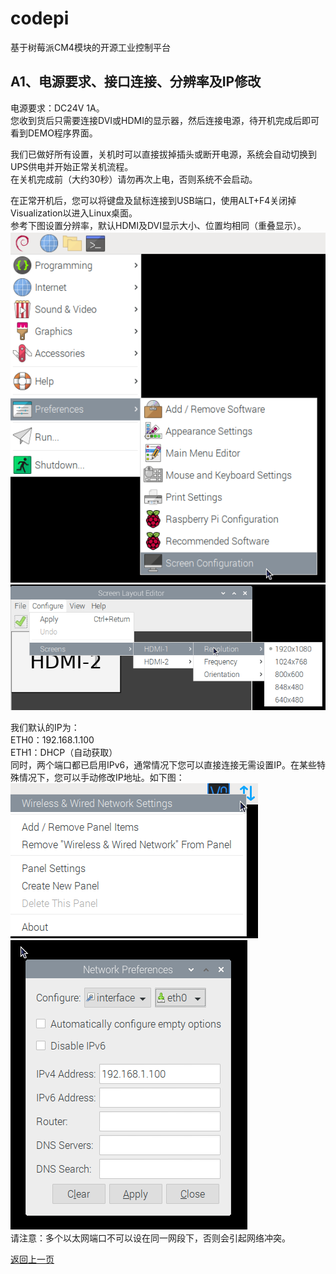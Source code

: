 # codepi  

基于树莓派CM4模块的开源工业控制平台 

## A1、电源要求、接口连接、分辨率及IP修改

电源要求：DC24V 1A。  
您收到货后只需要连接DVI或HDMI的显示器，然后连接电源，待开机完成后即可看到DEMO程序界面。  

我们已做好所有设置，关机时可以直接拔掉插头或断开电源，系统会自动切换到UPS供电并开始正常关机流程。  
在关机完成前（大约30秒）请勿再次上电，否则系统不会启动。  

在正常开机后，您可以将键盘及鼠标连接到USB端口，使用ALT+F4关闭掉Visualization以进入Linux桌面。  
参考下图设置分辨率，默认HDMI及DVI显示大小、位置均相同（重叠显示）。  
![](/docs/images/A1_1.png)  
![](/docs/images/A1_2.png)  
  
  
我们默认的IP为：  
ETH0：192.168.1.100  
ETH1：DHCP（自动获取）  
同时，两个端口都已启用IPv6，通常情况下您可以直接连接无需设置IP。在某些特殊情况下，您可以手动修改IP地址。如下图：
![](/docs/images/A1_3.png)  
![](/docs/images/A1_4.png)  
请注意：多个以太网端口不可以设在同一网段下，否则会引起网络冲突。

[返回上一页](https://github.com/feecat/codepi)
